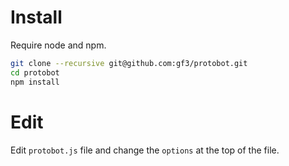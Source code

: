 # Install

Require node and npm.

``` zsh
git clone --recursive git@github.com:gf3/protobot.git
cd protobot
npm install
```

# Edit

Edit `protobot.js` file and change the `options` at the top of the file.

